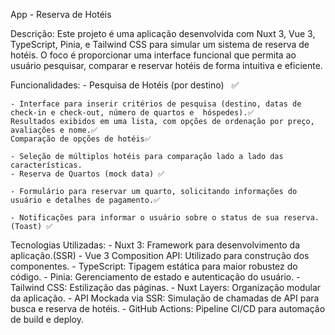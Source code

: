 App - Reserva de Hotéis

Descrição: Este projeto é uma aplicação desenvolvida com Nuxt 3, Vue 3, TypeScript, Pinia, e Tailwind CSS para  simular um sistema de reserva de hotéis. O foco é proporcionar uma interface funcional que permita ao usuário pesquisar, comparar e reservar hotéis de forma intuitiva e eficiente.

Funcionalidades:
    - Pesquisa de Hotéis (por destino)   ✅

    - Interface para inserir critérios de pesquisa (destino, datas de check-in e check-out, número de quartos e  hóspedes).✅
    Resultados exibidos em uma lista, com opções de ordenação por preço, avaliações e nome.✅
    Comparação de opções de hotéis✅

    - Seleção de múltiplos hotéis para comparação lado a lado das características.
    - Reserva de Quartos (mock data) ✅

    - Formulário para reservar um quarto, solicitando informações do usuário e detalhes de pagamento.✅

    - Notificações para informar o usuário sobre o status de sua reserva. (Toast) ✅
    
    
Tecnologias Utilizadas:
    - Nuxt 3: Framework para desenvolvimento da aplicação.(SSR)
    - Vue 3 Composition API: Utilizado para construção dos componentes.
    - TypeScript: Tipagem estática para maior robustez do código.
    - Pinia: Gerenciamento de estado e autenticação do usuário.
    - Tailwind CSS: Estilização das páginas.
    - Nuxt Layers: Organização modular da aplicação.
    - API Mockada via SSR: Simulação de chamadas de API para busca e reserva de hotéis.
    - GitHub Actions: Pipeline CI/CD para automação de build e deploy.